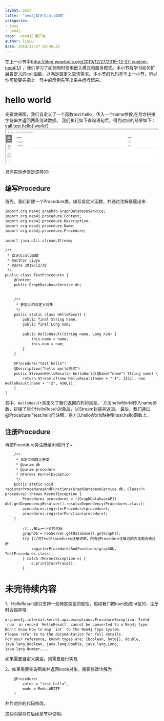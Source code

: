 ```yaml
---
layout: post
title:  "neo4j自定义call函数"
categories:
- java
- neo4j
tags:  neo4j扩展开发
author: liuyu
date: 2019/12/27 20:46:25
---
```


在上一小节中(http://blog.wowtools.org/2019/12/27/2019-12-27-custom-neo4j1/)
，我们学习了如何同时使用嵌入模式和服务模式。本小节将学习如何扩展自定义的call函数，以满足自定义查询需求。本小节的代码基于上一小节，所以你可能要先把上一节中的示例先写出来并运行起来。

# hello world
先看效果图，我们自定义了一个函数test.hello，传入一个name参数,在后台拼接字符串并返回两条测试数据。
我们执行如下查询语句后，得到对应的结果如下：
call test.hello('world')
![自定义函数查询效果](/myimgs/20191227/2.jpg)

具体实现步骤是这样的:

## 编写Procedure
首先，我们新建一个Procedure类，编写自定义函数，并通过注解暴露出来:

```
import org.neo4j.graphdb.GraphDatabaseService;
import org.neo4j.procedure.Context;
import org.neo4j.procedure.Description;
import org.neo4j.procedure.Name;
import org.neo4j.procedure.Procedure;

import java.util.stream.Stream;

/**
 * 自定义call函数
 * @author liuyu
 * @date 2019/12/30
 */
public class TestProcedures {
    @Context
    public GraphDatabaseService db;


    /**
     * 要返回的自定义对象
     */
    public static class HelloResult {
        public final String name;
        public final Long num;

        public HelloResult(String name, Long num) {
            this.name = name;
            this.num = num;
        }
    }

    @Procedure("test.hello")
    @Description("hello world测试")
    public Stream<HelloResult> helloWorld(@Name("name") String name) {
        return Stream.of(new HelloResult(name + "-1", 123L), new HelloResult(name + "-2", 456L));
    }
}

```

其中，`HelloResult`类定义了我们返回的列的类型。
方法helloWorld传入name参数，拼接了两个HelloResult对象后，以Stream封装并返回。
最后，我们通过@Procedure("test.hello")注解，将方法helloWorld映射到test.hello函数上。

## 注册Procedure
再把Procedure类注册给db就行了~
```
    /**
     * 自定义函数注册类
     * @param db
     * @param procedure
     * @throws KernelException
     */
    public static void registerProceduresAndFunctions(GraphDatabaseService db, Class<?> procedure) throws KernelException {
        Procedures procedures = ((GraphDatabaseAPI) db).getDependencyResolver().resolveDependency(Procedures.class);
        procedures.registerProcedure(procedure);
        procedures.registerFunction(procedure);
    }
    
        //...接上一小节的代码
        graphDb = neoServer.getDatabase().getGraph();
        try {//将TestProcedures注册进来，所有@Procedure注解过的方法都会被注册
            registerProceduresAndFunctions(graphDb, TestProcedures.class);
        } catch (KernelException e) {
            e.printStackTrace();
        }
```

# 未完待续内容
1、HelloResult里只支持一些特定类型的属性，假如我们把num改成int型的，注册时会报异常:
```
org.neo4j.internal.kernel.api.exceptions.ProcedureException: Field `num` in record `HelloResult` cannot be converted to a Neo4j type: Don't know how to map `int` to the Neo4j Type System.
Please refer to to the documentation for full details.
For your reference, known types are: [boolean, byte[], double, java.lang.Boolean, java.lang.Double, java.lang.Long, java.lang.Number,...
```
如果需要自定义类型，则需要自行实现

2、如果需要查询图库并返回node对象，需要修改注解为
```
    @Procedure(
        value = "test.hello",
        mode = Mode.WRITE
    )
```
并作对应的代码修改。

这些内容将在后续章节中说明。
